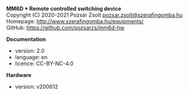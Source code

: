 **MM6D * Remote controlled switching device**  
Copyright (C) 2020-2021 Pozsár Zsolt <pozsar.zsolt@szerafingomba.hu>  
Homepage: <http://www.szerafingomba.hu/equipments/>  
GitHub: <https://github.com/pozsarzs/mm6d-hw>

**Documentation**

- version:             2.0
- language:            en
- licence:             CC-BY-NC-4.0

**Hardware**

 - version:            v200612
